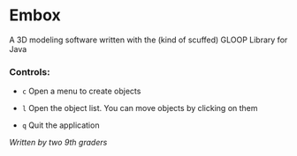 # Embox
A 3D modeling software written with the (kind of scuffed) GLOOP Library for Java

### **Controls:**

- `c` Open a menu to create objects

- `l` Open the object list. You can move objects by clicking on them

- `q` Quit the application

*Written by two 9th graders*
